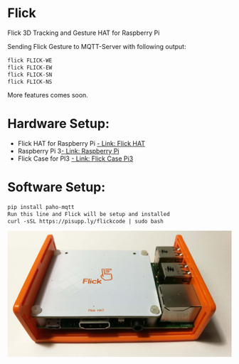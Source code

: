# Flick
Flick 3D Tracking and Gesture HAT for Raspberry Pi 

Sending Flick Gesture to MQTT-Server with following output:

```
flick FLICK-WE
flick FLICK-EW
flick FLICK-SN
flick FLICK-NS
```

More features comes soon. 

# Hardware Setup:

-  Flick HAT for Raspberry Pi <a href="https://www.pi-supply.com/product/flick-hat-3d-tracking-gesture-hat-raspberry-pi/" target="_blank">- Link: Flick HAT</a>
-  Raspberry Pi 3<a href="http://amzn.to/2rzOfa2" target="_blank">- Link: Raspberry Pi</a>
-  Flick Case for PI3 <a href="https://www.pi-supply.com/product/flick-hat-case/">- Link: Flick Case Pi3</a>

# Software Setup:

```
pip install paho-mqtt
Run this line and Flick will be setup and installed
curl -sSL https://pisupp.ly/flickcode | sudo bash
```

<img src="/picture/Flick-Raspberry-Pi-HAT.jpg">
